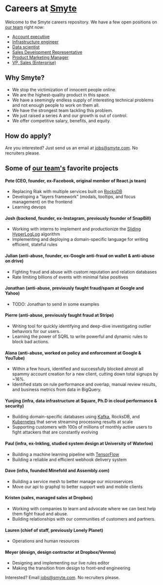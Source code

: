 # Careers at [Smyte](https://www.smyte.com/)

Welcome to the Smyte careers repository. We have a few open positions on [our team](https://www.smyte.com/team) right now:

  * [Account executive](./roles/Account_executive.md)
  * [Infrastructure engineer](./roles/Infrastructure_engineer.md)
  * [Data scientist](./roles/Data_scientist.md)
  * [Sales Development Representative](./roles/Sales_development_representative.md)
  * [Product Marketing Manager](./roles/Product_Marketing_Manager.md)
  * [VP, Sales (Enterprise)](./roles/VP_Sales_Enterprise.md)

## Why Smyte?
* We stop the victimization of innocent people online.
* We are the highest-quality product in this space.
* We have a seemingly endless supply of interesting technical problems and not enough people to work on them all.
* We have the strongest team tackling this problem.
* We just raised a series A and our growth is out of control.
* We offer competitive salary, benefits, and equity.
 
## How do apply?

Are you interested? Just send us an email at jobs@smyte.com. No recruiters please.

## Some of [our team's](https://www.smyte.com/team) favorite projects

#### Pete (CEO, founder, ex-Facebook, original member of React.js team)
* Replacing Riak with multiple services built on [RocksDB](https://www.rocksdb.org/)
* Developing a "layers framework" (modals, tooltips, and focus management) on the frontend
* Learning devops
 
#### Josh (backend, founder, ex-Instagram, previously founder of SnapBill)
* Working with interns to implement and productionize the [Sliding HyperLogLog](https://hal.archives-ouvertes.fr/hal-00465313/file/sliding_HyperLogLog.pdf) algorithm
* Implementing and deploying a domain-specific language for writing efficient, stateful rules

#### Julian (anti-abuse, founder, ex-Google anti-fraud on wallet & anti-abuse on drive)
* Fighting fraud and abuse with custom reputation and relation databases
* Rate limiting billions of events with minimal false positives

#### Jonathan (anti-abuse, previously faught fraud/spam at Google and Yahoo)
* TODO: Jonathan to send in some examples

#### Pierre (anti-abuse, previously faught fraud at Stripe)
* Writing tool for quickly identifying and deep-dive investigating outlier behaviors for our users.
* Learning the power of SQRL to write powerful and dynamic rules to block bad actions.

#### Alana (anti-abuse, worked on policy and enforcement at Google & YouTube)
* Within a few hours, identified and successfully blocked almost all spammy account creation for a new client, cutting down total signups by ~16%.
* Identified stats on rule performance and overlap, manual review results, and business metrics from data in BigQuery.

#### Yunjing (infra, data infrastructure at Square, Ph.D in cloud performance & security)
* Building domain-specific databases using [Kafka](http://kafka.apache.org/), RocksDB, and [Kubernetes](http://kubernetes.io/) that serve streaming processing results at scale
* Supporting customers with 100s of millions of monthly active users to fight attackers that are constantly evolving

#### Paul (infra, ex-Inkling, studied system design at University of Waterloo)
* Building a machine learning pipeline with [TensorFlow](https://www.tensorflow.org/)
* Building a reliable and efficient webhook delivery system

#### Dave (infra, founded Minefold and Assembly.com)
* Building a service mesh to better manage our microservices
* Move our api to graphql to better support web and mobile clients

#### Kristen (sales, managed sales at Dropbox)
* Working with companies to learn and advocate where we can best help them fight fraud and abuse.
* Building relationships with our communities of customers and partners.

#### Lauren (chief of staff, previously Lonely Planet)
* Operations and human resources

#### Meyer (design, design contractor at Dropbox/Venmo)
* Designing and implementing our live rules editor
* Making the transition from design to front-end engineering

Interested? Email jobs@smyte.com. No recruiters please.
